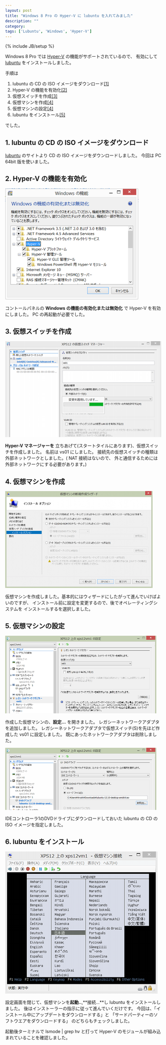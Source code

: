```yaml
---
layout: post
title: "Windows 8 Pro の Hyper-V に lubuntu を入れてみました"
description: ""
category: 
tags: ['Lubuntu', 'Windows', 'Hyper-V']
---
```

{% include JB/setup %}

Windows 8 Pro では [Hyper-V](http://ja.wikipedia.org/wiki/Hyper-V) の機能がサポートされているので、
有効にして [lubuntu](http://lubuntu.net/) をインストールしました。

手順は

1. lubuntu の CD の ISO イメージをダウンロード<a href="#s1">[1]</a>
2. Hyper-V の機能を有効化<a href="#s2">[2]</a>
3. 仮想スイッチを作成<a href="#s3">[3]</a>
4. 仮想マシンを作成<a href="#s4">[4]</a>
5. 仮想マシンの設定<a href="#s4">[4]</a>
6. lubuntu をインストール<a href="#s5">[5]</a>

でした。

## <a name="s1">1. lubuntu の CD の ISO イメージをダウンロード</a>

[lubuntu](http://lubuntu.net/) のサイトより CD の ISO イメージをダウンロードしました。
今回は PC 64bit 版を使いました。

## <a name="s2">2. Hyper-V の機能を有効化</a>

<img src="/assets/images/2012-11/hv1.png" />

コントールパネルの **Windows の機能の有効化または無効化** で Hyper-V を有効にしました。
PC の再起動が必要でした。

## <a name="s3">3. 仮想スイッチを作成</a>

<img src="/assets/images/2012-11/hv2.png" />

**Hyper-V マネージャーを** 立ちあげて(スタートタイルにあります)、仮想スイッチを作成しました。
名前は vs01 にしました。
接続先の仮想スイッチの種類は外部ネットワークとしました。( NAT 接続はないので、
外と通信するためには外部ネットワークにする必要があります。)

## <a name="s4">4. 仮想マシンを作成</a>

<img src="/assets/images/2012-11/hv3.png" />

仮想マシンを作成しました。基本的にはウィザードにしたがって進んでいけばよいのですが、
インストール前に設定を変更するので、後でオペレーティングシステムを
インストールするを選択しました。

## <a name="s4">5. 仮想マシンの設定</a>

<img src="/assets/images/2012-11/hv4.png" />

作成した仮想マシンの、**設定...**  を開きました。
レガシーネットワークアダプタを追加しました。
レガシーネットワークアダプタで仮想スイッチ(S)を先ほど作成した vs01 に設定しました。
既にあったネットワークアダプタは削除しました。

<img src="/assets/images/2012-11/hv5.png" />

IDEコントローラ1のDVDドライブにダウンロードしておいた lubuntu の CD の ISO イメージを指定しました。

## <a name="s5">6. lubuntu をインストール</a>

<img src="/assets/images/2012-11/hv6.png" />

設定画面を閉じて、仮想マシンを**起動..**,**接続...**し lubuntu をインストールしました。
後はインストーラーの指示に従って進んでいくだけです。
今回は、「インストール中にアップデートをダウンロードする」と
「サードパーティーのソフトウエアをダウンロードする」 のどちらもチェックしました。

起動後ターミナルで lsmode | grep hv と打って Hyper-V のモジュールが組み込まれていることを確認しました。
